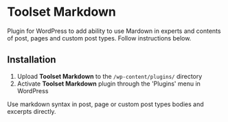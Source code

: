 Toolset Markdown
================

Plugin for WordPress to add ability to use Mardown in experts and contents of post, pages and custom post types. Follow instructions below.

## Installation

1. Upload **Toolset Markdown** to the `/wp-content/plugins/` directory
2. Activate **Toolset Markdown** plugin through the 'Plugins' menu in WordPress

Use markdown syntax in post, page or custom post types bodies and excerpts directly.
